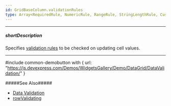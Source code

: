 ```yaml
---
id: GridBaseColumn.validationRules
type: Array<RequiredRule, NumericRule, RangeRule, StringLengthRule, CustomRule, CompareRule, PatternRule, EmailRule>
---
```

---
##### shortDescription
Specifies [validation rules](/api-reference/10%20UI%20Widgets/dxValidator/8%20Validation%20Rules '/Documentation/ApiReference/UI_Widgets/dxValidator/Validation_Rules/') to be checked on updating cell values.

---
#include common-demobutton with {
    url: "https://js.devexpress.com/Demos/WidgetsGallery/Demo/DataGrid/DataValidation/"
}

#####See Also#####
- [Data Validation](/concepts/05%20Widgets/DataGrid/20%20Editing/50%20Data%20Validation.md '/Documentation/Guide/Widgets/{WidgetName}/Editing/#Data_Validation')
- [rowValidating](/api-reference/10%20UI%20Widgets/GridBase/4%20Events/rowValidating.md '{basewidgetpath}/Events/#rowValidating')